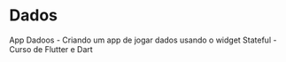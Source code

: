 # Dados
App Dadoos - Criando um app de jogar dados usando o widget Stateful - Curso de Flutter e Dart
